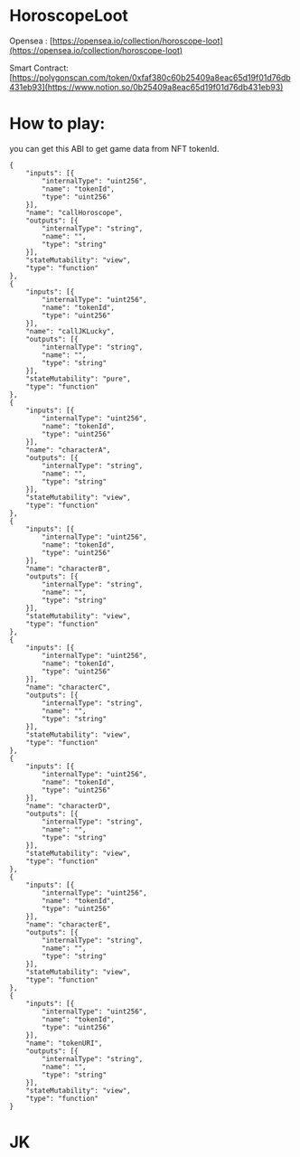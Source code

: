 # HoroscopeLoot

Opensea : 
[https://opensea.io/collection/horoscope-loot](https://opensea.io/collection/horoscope-loot)

Smart Contract:
[https://polygonscan.com/token/0xfaf380c60b25409a8eac65d19f01d76db431eb93](https://www.notion.so/0b25409a8eac65d19f01d76db431eb93)



# How to play: 
you can get this ABI to get game data from NFT tokenId.


    {
        "inputs": [{
            "internalType": "uint256",
            "name": "tokenId",
            "type": "uint256"
        }],
        "name": "callHoroscope",
        "outputs": [{
            "internalType": "string",
            "name": "",
            "type": "string"
        }],
        "stateMutability": "view",
        "type": "function"
    },
    {
        "inputs": [{
            "internalType": "uint256",
            "name": "tokenId",
            "type": "uint256"
        }],
        "name": "callJKLucky",
        "outputs": [{
            "internalType": "string",
            "name": "",
            "type": "string"
        }],
        "stateMutability": "pure",
        "type": "function"
    },
    {
        "inputs": [{
            "internalType": "uint256",
            "name": "tokenId",
            "type": "uint256"
        }],
        "name": "characterA",
        "outputs": [{
            "internalType": "string",
            "name": "",
            "type": "string"
        }],
        "stateMutability": "view",
        "type": "function"
    },
    {
        "inputs": [{
            "internalType": "uint256",
            "name": "tokenId",
            "type": "uint256"
        }],
        "name": "characterB",
        "outputs": [{
            "internalType": "string",
            "name": "",
            "type": "string"
        }],
        "stateMutability": "view",
        "type": "function"
    },
    {
        "inputs": [{
            "internalType": "uint256",
            "name": "tokenId",
            "type": "uint256"
        }],
        "name": "characterC",
        "outputs": [{
            "internalType": "string",
            "name": "",
            "type": "string"
        }],
        "stateMutability": "view",
        "type": "function"
    },
    {
        "inputs": [{
            "internalType": "uint256",
            "name": "tokenId",
            "type": "uint256"
        }],
        "name": "characterD",
        "outputs": [{
            "internalType": "string",
            "name": "",
            "type": "string"
        }],
        "stateMutability": "view",
        "type": "function"
    },
    {
        "inputs": [{
            "internalType": "uint256",
            "name": "tokenId",
            "type": "uint256"
        }],
        "name": "characterE",
        "outputs": [{
            "internalType": "string",
            "name": "",
            "type": "string"
        }],
        "stateMutability": "view",
        "type": "function"
    },
    {
        "inputs": [{
            "internalType": "uint256",
            "name": "tokenId",
            "type": "uint256"
        }],
        "name": "tokenURI",
        "outputs": [{
            "internalType": "string",
            "name": "",
            "type": "string"
        }],
        "stateMutability": "view",
        "type": "function"
    }

    
    
# JK
